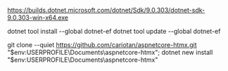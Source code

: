 https://builds.dotnet.microsoft.com/dotnet/Sdk/9.0.303/dotnet-sdk-9.0.303-win-x64.exe

dotnet tool install --global dotnet-ef
dotnet tool update --global dotnet-ef

git clone --quiet https://github.com/cariotan/aspnetcore-htmx.git "$env:USERPROFILE\Documents\aspnetcore-htmx"; dotnet new install "$env:USERPROFILE\Documents\aspnetcore-htmx"